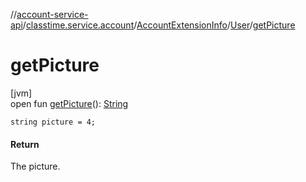 //[account-service-api](../../../../index.md)/[classtime.service.account](../../index.md)/[AccountExtensionInfo](../index.md)/[User](index.md)/[getPicture](get-picture.md)

# getPicture

[jvm]\
open fun [getPicture](get-picture.md)(): [String](https://docs.oracle.com/javase/8/docs/api/java/lang/String.html)

`string picture = 4;`

#### Return

The picture.
